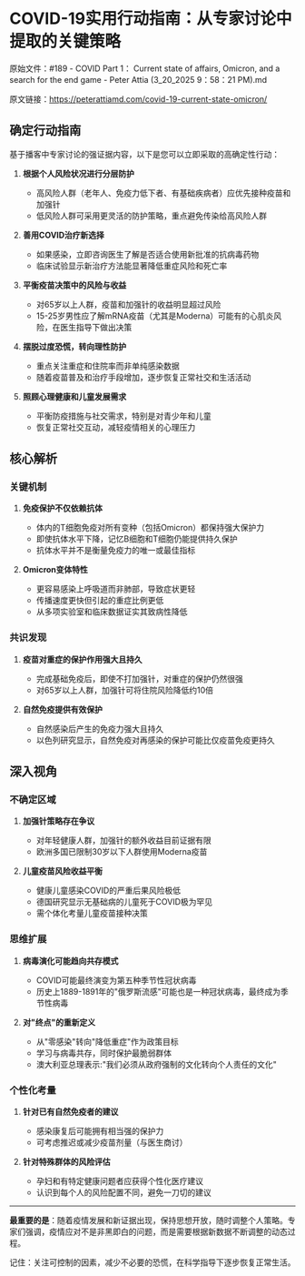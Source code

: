 # COVID-19实用行动指南：从专家讨论中提取的关键策略

原始文件：#189 - COVID Part 1： Current state of affairs, Omicron, and a search for the end game - Peter Attia (3_20_2025 9：58：21 PM).md

原文链接：https://peterattiamd.com/covid-19-current-state-omicron/

## 确定行动指南

基于播客中专家讨论的强证据内容，以下是您可以立即采取的高确定性行动：

1. **根据个人风险状况进行分层防护**
   - 高风险人群（老年人、免疫力低下者、有基础疾病者）应优先接种疫苗和加强针
   - 低风险人群可采用更灵活的防护策略，重点避免传染给高风险人群

2. **善用COVID治疗新选择**
   - 如果感染，立即咨询医生了解是否适合使用新批准的抗病毒药物
   - 临床试验显示新治疗方法能显著降低重症风险和死亡率

3. **平衡疫苗决策中的风险与收益**
   - 对65岁以上人群，疫苗和加强针的收益明显超过风险
   - 15-25岁男性应了解mRNA疫苗（尤其是Moderna）可能有的心肌炎风险，在医生指导下做出决策

4. **摆脱过度恐慌，转向理性防护**
   - 重点关注重症和住院率而非单纯感染数据
   - 随着疫苗普及和治疗手段增加，逐步恢复正常社交和生活活动

5. **照顾心理健康和儿童发展需求**
   - 平衡防疫措施与社交需求，特别是对青少年和儿童
   - 恢复正常社交互动，减轻疫情相关的心理压力

## 核心解析

### 关键机制

1. **免疫保护不仅依赖抗体**
   - 体内的T细胞免疫对所有变种（包括Omicron）都保持强大保护力
   - 即使抗体水平下降，记忆B细胞和T细胞仍能提供持久保护
   - 抗体水平并不是衡量免疫力的唯一或最佳指标

2. **Omicron变体特性**
   - 更容易感染上呼吸道而非肺部，导致症状更轻
   - 传播速度更快但引起的重症比例更低
   - 从多项实验室和临床数据证实其致病性降低

### 共识发现

1. **疫苗对重症的保护作用强大且持久**
   - 完成基础免疫后，即使不打加强针，对重症的保护仍然很强
   - 对65岁以上人群，加强针可将住院风险降低约10倍

2. **自然免疫提供有效保护**
   - 自然感染后产生的免疫力强大且持久
   - 以色列研究显示，自然免疫对再感染的保护可能比仅疫苗免疫更持久

## 深入视角

### 不确定区域

1. **加强针策略存在争议**
   - 对年轻健康人群，加强针的额外收益目前证据有限
   - 欧洲多国已限制30岁以下人群使用Moderna疫苗

2. **儿童疫苗风险收益平衡**
   - 健康儿童感染COVID的严重后果风险极低
   - 德国研究显示无基础病的儿童死于COVID极为罕见
   - 需个体化考量儿童疫苗接种决策

### 思维扩展

1. **病毒演化可能趋向共存模式**
   - COVID可能最终演变为第五种季节性冠状病毒
   - 历史上1889-1891年的"俄罗斯流感"可能也是一种冠状病毒，最终成为季节性病毒

2. **对"终点"的重新定义**
   - 从"零感染"转向"降低重症"作为政策目标
   - 学习与病毒共存，同时保护最脆弱群体
   - 澳大利亚总理表示:"我们必须从政府强制的文化转向个人责任的文化"

### 个性化考量

1. **针对已有自然免疫者的建议**
   - 感染康复后可能拥有相当强的保护力
   - 可考虑推迟或减少疫苗剂量（与医生商讨）

2. **针对特殊群体的风险评估**
   - 孕妇和有特定健康问题者应获得个性化医疗建议
   - 认识到每个人的风险配置不同，避免一刀切的建议

---

**最重要的是**：随着疫情发展和新证据出现，保持思想开放，随时调整个人策略。专家们强调，疫情应对不是非黑即白的问题，而是需要根据新数据不断调整的动态过程。

记住：关注可控制的因素，减少不必要的恐慌，在科学指导下逐步恢复正常生活。